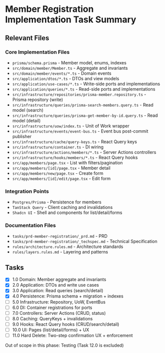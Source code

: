 # Member Registration Implementation Task Summary

## Relevant Files

### Core Implementation Files

- `prisma/schema.prisma` - Member model, enums, indexes
- `src/domain/member/Member.ts` - Aggregate and invariants
- `src/domain/member/events/*.ts` - Domain events
- `src/application/dtos/*.ts` - DTOs and view models
- `src/application/use-cases/*.ts` - Write-side ports and implementations
- `src/application/queries/*.ts` - Read-side ports and implementations
- `src/infrastructure/repositories/prisma-member.repository.ts` - Prisma repository (write)
- `src/infrastructure/queries/prisma-search-members.query.ts` - Read model (search)
- `src/infrastructure/queries/prisma-get-member-by-id.query.ts` - Read model (detail)
- `src/infrastructure/uow/index.ts` - Unit of Work wrapper
- `src/infrastructure/events/event-bus.ts` - Event bus post-commit publisher
- `src/infrastructure/cache/query-keys.ts` - React Query keys
- `src/infrastructure/container.ts` - DI wiring
- `src/infrastructure/actions/members/*.ts` - Server Actions controllers
- `src/infrastructure/hooks/members/*.ts` - React Query hooks
- `src/app/members/page.tsx` - List with filters/pagination
- `src/app/members/[id]/page.tsx` - Member detail
- `src/app/members/new/page.tsx` - Create form
- `src/app/members/[id]/edit/page.tsx` - Edit form

### Integration Points

- `Postgres/Prisma` - Persistence for members
- `TanStack Query` - Client caching and invalidations
- `Shadcn UI` - Shell and components for list/detail/forms

### Documentation Files

- `tasks/prd-member-registration/_prd.md` - PRD
- `tasks/prd-member-registration/_techspec.md` - Technical Specification
- `rules/architecture.rules.md` - Architecture standards
- `rules/layers.rules.md` - Layering and patterns

## Tasks

- [X] 1.0 Domain: Member aggregate and invariants
- [X] 2.0 Application: DTOs and write use cases
- [X] 3.0 Application: Read queries (search/detail)
- [X] 4.0 Persistence: Prisma schema + migration + indexes
- [ ] 5.0 Infrastructure: Repository, UoW, EventBus
- [ ] 6.0 DI: Container registrations for ports
- [ ] 7.0 Controllers: Server Actions (CRUD, status)
- [ ] 8.0 Caching: QueryKeys + invalidations
- [ ] 9.0 Hooks: React Query hooks (CRUD/search/detail)
- [ ] 10.0 UI: Pages (list/detail/forms) + UX
- [ ] 11.0 Hard Delete: Two-step confirmation UX + enforcement

Out of scope in this phase: Testing (Task 12.0 is excluded)
